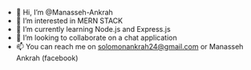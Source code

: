 - 👋 Hi, I’m @Manasseh-Ankrah
- 👀 I’m interested in MERN STACK
- 🌱 I’m currently learning Node.js and Express.js
- 💞️ I’m looking to collaborate on a chat application
- 📫 You can reach me on solomonankrah24@gmail.com or Manasseh Ankrah (facebook)

<!---
Manasseh-Ankrah/Manasseh-Ankrah is a ✨ special ✨ repository because its `README.md` (this file) appears on your GitHub profile.
You can click the Preview link to take a look at your changes.
--->
